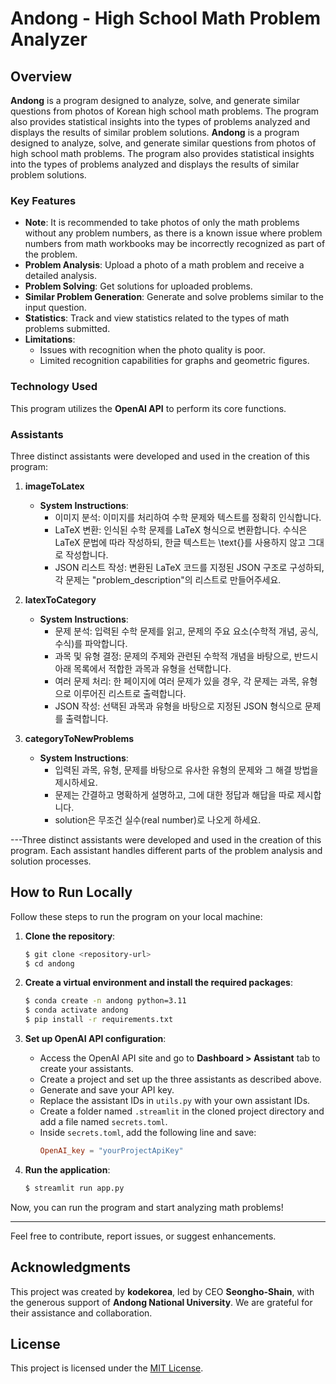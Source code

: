 
# Andong - High School Math Problem Analyzer

## Overview
**Andong** is a program designed to analyze, solve, and generate similar questions from photos of Korean high school math problems. The program also provides statistical insights into the types of problems analyzed and displays the results of similar problem solutions.
**Andong** is a program designed to analyze, solve, and generate similar questions from photos of high school math problems. The program also provides statistical insights into the types of problems analyzed and displays the results of similar problem solutions.

### Key Features
 - **Note**: It is recommended to take photos of only the math problems without any problem numbers, as there is a known issue where problem numbers from math workbooks may be incorrectly recognized as part of the problem.
- **Problem Analysis**: Upload a photo of a math problem and receive a detailed analysis.
- **Problem Solving**: Get solutions for uploaded problems.
- **Similar Problem Generation**: Generate and solve problems similar to the input question.
- **Statistics**: Track and view statistics related to the types of math problems submitted.
- **Limitations**:
  - Issues with recognition when the photo quality is poor.
  - Limited recognition capabilities for graphs and geometric figures.

### Technology Used
This program utilizes the **OpenAI API** to perform its core functions.

### Assistants
Three distinct assistants were developed and used in the creation of this program:

1. **imageToLatex**
   - **System Instructions**:
     - 이미지 분석: 이미지를 처리하여 수학 문제와 텍스트를 정확히 인식합니다.
     - LaTeX 변환: 인식된 수학 문제를 LaTeX 형식으로 변환합니다. 수식은 LaTeX 문법에 따라 작성하되, 한글 텍스트는 \text{}를 사용하지 않고 그대로 작성합니다.
     - JSON 리스트 작성: 변환된 LaTeX 코드를 지정된 JSON 구조로 구성하되, 각 문제는 "problem_description"의 리스트로 만들어주세요.

2. **latexToCategory**
   - **System Instructions**:
     - 문제 분석: 입력된 수학 문제를 읽고, 문제의 주요 요소(수학적 개념, 공식, 수식)를 파악합니다.
     - 과목 및 유형 결정: 문제의 주제와 관련된 수학적 개념을 바탕으로, 반드시 아래 목록에서 적합한 과목과 유형을 선택합니다.
     - 여러 문제 처리: 한 페이지에 여러 문제가 있을 경우, 각 문제는 과목, 유형으로 이루어진 리스트로 출력합니다.
     - JSON 작성: 선택된 과목과 유형을 바탕으로 지정된 JSON 형식으로 문제를 출력합니다.

3. **categoryToNewProblems**
   - **System Instructions**:
     - 입력된 과목, 유형, 문제를 바탕으로 유사한 유형의 문제와 그 해결 방법을 제시하세요.
     - 문제는 간결하고 명확하게 설명하고, 그에 대한 정답과 해답을 따로 제시합니다.
     - solution은 무조건 실수(real number)로 나오게 하세요.

---Three distinct assistants were developed and used in the creation of this program. Each assistant handles different parts of the problem analysis and solution processes.

## How to Run Locally
Follow these steps to run the program on your local machine:

1. **Clone the repository**:
   ```bash
   $ git clone <repository-url>
   $ cd andong
   ```

2. **Create a virtual environment and install the required packages**:
   ```bash
   $ conda create -n andong python=3.11
   $ conda activate andong
   $ pip install -r requirements.txt
   ```

3. **Set up OpenAI API configuration**:
   - Access the OpenAI API site and go to **Dashboard > Assistant** tab to create your assistants.
   - Create a project and set up the three assistants as described above.
   - Generate and save your API key.
   - Replace the assistant IDs in `utils.py` with your own assistant IDs.
   - Create a folder named `.streamlit` in the cloned project directory and add a file named `secrets.toml`.
   - Inside `secrets.toml`, add the following line and save:
     ```toml
     OpenAI_key = "yourProjectApiKey"
     ```

4. **Run the application**:
   ```bash
   $ streamlit run app.py
   ```

Now, you can run the program and start analyzing math problems!

---
Feel free to contribute, report issues, or suggest enhancements.

## Acknowledgments
This project was created by **kodekorea**, led by CEO **Seongho-Shain**, with the generous support of **Andong National University**. We are grateful for their assistance and collaboration.

## License
This project is licensed under the [MIT License](LICENSE).
